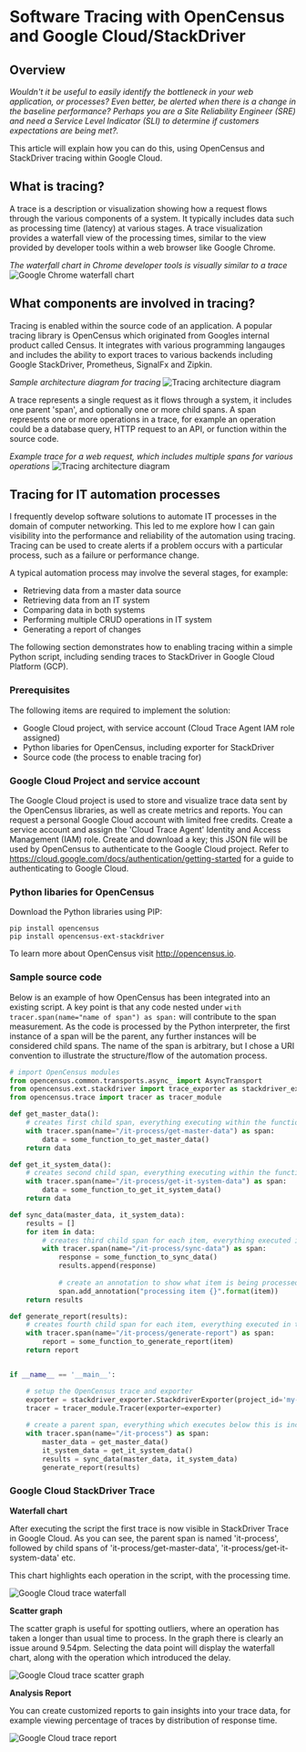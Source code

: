 # Software Tracing with OpenCensus and Google Cloud/StackDriver

## Overview
*Wouldn't it be useful to easily identify the bottleneck in your web application, or processes?  Even better, be alerted when there is a change in the baseline performance?  Perhaps you are a Site Reliability Engineer (SRE) and need a Service Level Indicator (SLI) to determine if customers expectations are being met?.* 

This article will explain how you can do this, using OpenCensus and StackDriver tracing within Google Cloud.

## What is tracing?

A trace is a description or visualization showing how a request flows through the various components of a system.  It typically includes data such as processing time (latency) at various stages.  A trace visualization provides a waterfall view of the processing times, similar to the view provided by developer tools within a web browser like Google Chrome.

_The waterfall chart in Chrome developer tools is visually similar to a trace_
![Google Chrome waterfall chart](https://github.com/pmoorey/articles/blob/master/img/tracing/chrome-waterfall.png)

## What components are involved in tracing?

Tracing is enabled within the source code of an application.  A popular tracing library is OpenCensus which originated from Googles internal product called Census.  It integrates with various programming langauges and includes the ability to export traces to various backends including Google StackDriver, Prometheus, SignalFx and Zipkin. 

_Sample architecture diagram for tracing_ 
![Tracing architecture diagram](https://github.com/pmoorey/articles/blob/master/img/tracing/trace-architecture.png)

A trace represents a single request as it flows through a system, it includes one parent 'span', and optionally one or more child spans.  A span represents one or more operations in a trace, for example an operation could be a database query, HTTP request to an API, or function within the source code.

_Example trace for a web request, which includes multiple spans for various operations_ 
![Tracing architecture diagram](https://github.com/pmoorey/articles/blob/master/img/tracing/trace-example.png)

## Tracing for IT automation processes

I frequently develop software solutions to automate IT processes in the domain of computer networking.  This led to me explore how I can gain visibility into the performance and reliability of the automation using tracing.  Tracing can be used to create alerts if a problem occurs with a particular process, such as a failure or performance change.

A typical automation process may involve the several stages, for example:
- Retrieving data from a master data source
- Retrieving data from an IT system
- Comparing data in both systems
- Performing multiple CRUD operations in IT system
- Generating a report of changes

The following section demonstrates how to enabling tracing within a simple Python script, including sending traces to StackDriver in Google Cloud Platform (GCP).

### Prerequisites
The following items are required to implement the solution:
- Google Cloud project, with service account (Cloud Trace Agent IAM role assigned)
- Python libaries for OpenCensus, including exporter for StackDriver
- Source code (the process to enable tracing for)

### Google Cloud Project and service account
The Google Cloud project is used to store and visualize trace data sent by the OpenCensus libraries, as well as create metrics and reports. You can request a personal Google Cloud account with limited free credits.  Create a service account and assign the 'Cloud Trace Agent' Identity and Access Management (IAM) role.  Create and download a key; this JSON file will be used by OpenCensus to authenticate to the Google Cloud project.  Refer to https://cloud.google.com/docs/authentication/getting-started for a guide to authenticating to Google Cloud.

### Python libaries for OpenCensus

Download the Python libraries using PIP:
```
pip install opencensus
pip install opencensus-ext-stackdriver
```

To learn more about OpenCensus visit http://opencensus.io.

### Sample source code

Below is an example of how OpenCensus has been integrated into an existing script.  A key point is that any code nested under ```with tracer.span(name="name of span") as span:``` will contribute to the span measurement.  As the code is processed by the Python interpreter, the first instance of a span will be the parent, any further instances will be considered child spans.  The name of the span is arbitrary, but I chose a URI convention to illustrate the structure/flow of the automation process.

```python
# import OpenCensus modules
from opencensus.common.transports.async_ import AsyncTransport
from opencensus.ext.stackdriver import trace_exporter as stackdriver_exporter
from opencensus.trace import tracer as tracer_module

def get_master_data():
    # creates first child span, everything executing within the function is measured
    with tracer.span(name="/it-process/get-master-data") as span:
        data = some_function_to_get_master_data()
    return data

def get_it_system_data():
    # creates second child span, everything executing within the function is measured
    with tracer.span(name="/it-process/get-it-system-data") as span:
        data = some_function_to_get_it_system_data()
    return data

def sync_data(master_data, it_system_data):
    results = []
    for item in data:
        # creates third child span for each item, everything executed in the block below is measured
        with tracer.span(name="/it-process/sync-data") as span:
            response = some_function_to_sync_data()
            results.append(response)
           
            # create an annotation to show what item is being processed
            span.add_annotation("processing item {}".format(item))
    return results

def generate_report(results):
    # creates fourth child span for each item, everything executed in the block below is measured
    with tracer.span(name="/it-process/generate-report") as span:
        report = some_function_to_generate_report(item)
    return report


if __name__ == '__main__':

    # setup the OpenCensus trace and exporter
    exporter = stackdriver_exporter.StackdriverExporter(project_id='my-google-project-id', transport=AsyncTransport)
    tracer = tracer_module.Tracer(exporter=exporter)
    
    # create a parent span, everything which executes below this is included in the span 
    with tracer.span(name="/it-process") as span:
        master_data = get_master_data()
        it_system_data = get_it_system_data()
        results = sync_data(master_data, it_system_data)
        generate_report(results)
```

### Google Cloud StackDriver Trace

**Waterfall chart**

After executing the script the first trace is now visible in StackDriver Trace in Google Cloud.  As you can see, the parent span is named 'it-process', followed by child spans of 'it-process/get-master-data', 'it-process/get-it-system-data' etc.  

This chart highlights each operation in the script, with the processing time.

![Google Cloud trace waterfall](https://github.com/pmoorey/articles/blob/master/img/tracing/trace-waterfall.png)

**Scatter graph**

The scatter graph is useful for spotting outliers, where an operation has taken a longer than usual time to process.  In the graph there is clearly an issue around 9.54pm.  Selecting the data point will display the waterfall chart, along with the operation which introduced the delay.

![Google Cloud trace scatter graph](https://github.com/pmoorey/articles/blob/master/img/tracing/trace-scatter-graph.png)

**Analysis Report**

You can create customized reports to gain insights into your trace data, for example viewing percentage of traces by distribution of response time.

![Google Cloud trace report](https://github.com/pmoorey/articles/blob/master/img/tracing/trace-report.png)

